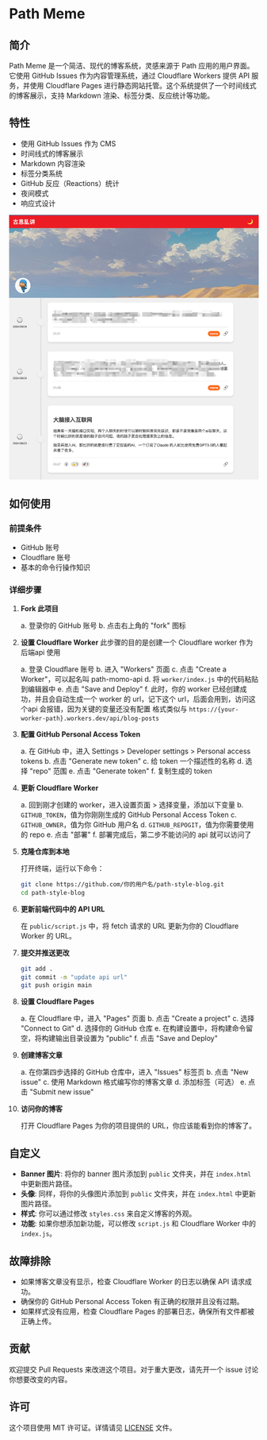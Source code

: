 # Path Meme

## 简介

Path Meme 是一个简洁、现代的博客系统，灵感来源于 Path 应用的用户界面。它使用 GitHub Issues 作为内容管理系统，通过 Cloudflare Workers 提供 API 服务，并使用 Cloudflare Pages 进行静态网站托管。这个系统提供了一个时间线式的博客展示，支持 Markdown 渲染、标签分类、反应统计等功能。

## 特性

- 使用 GitHub Issues 作为 CMS
- 时间线式的博客展示
- Markdown 内容渲染
- 标签分类系统
- GitHub 反应（Reactions）统计
- 夜间模式
- 响应式设计

![alt text](image.png)

## 如何使用

### 前提条件

- GitHub 账号
- Cloudflare 账号
- 基本的命令行操作知识

### 详细步骤

1. **Fork 此项目**

   a. 登录你的 GitHub 账号
   b. 点击右上角的 "fork" 图标


2. **设置 Cloudflare Worker**
    此步骤的目的是创建一个 Cloudflare worker 作为 后端api 使用

   a. 登录 Cloudflare 账号
   b. 进入 "Workers" 页面
   c. 点击 "Create a Worker"，可以起名叫 path-momo-api
   d. 将 `worker/index.js` 中的代码粘贴到编辑器中
   e. 点击 "Save and Deploy"
   f. 此时，你的 worker 已经创建成功，并且会自动生成一个 worker 的 url，记下这个 url，后面会用到，访问这个api 会报错，因为关键的变量还没有配置
   格式类似与 `https://{your-worker-path}.workers.dev/api/blog-posts`

3. **配置 GitHub Personal Access Token**

   a. 在 GitHub 中，进入 Settings > Developer settings > Personal access tokens
   b. 点击 "Generate new token"
   c. 给 token 一个描述性的名称
   d. 选择 "repo" 范围
   e. 点击 "Generate token"
   f. 复制生成的 token

4. **更新 Cloudflare Worker**

   a. 回到刚才创建的 worker，进入设置页面 > 选择变量，添加以下变量
   b. `GITHUB_TOKEN`，值为你刚刚生成的 GitHub Personal Access Token
   c. `GITHUB_OWNER`，值为你 GitHub 用户名
   d. `GITHUB_REPOGIT`，值为你需要使用的 repo
   e. 点击 "部署"
   f. 部署完成后，第二步不能访问的 api 就可以访问了


5. **克隆仓库到本地**

   打开终端，运行以下命令：

   ```bash
   git clone https://github.com/你的用户名/path-style-blog.git
   cd path-style-blog
   ```

6. **更新前端代码中的 API URL**

   在 `public/script.js` 中，将 fetch 请求的 URL 更新为你的 Cloudflare Worker 的 URL。

7. **提交并推送更改**

    ```bash
    git add .
    git commit -m "update api url"
    git push origin main
    ```


8. **设置 Cloudflare Pages**

   a. 在 Cloudflare 中，进入 "Pages" 页面
   b. 点击 "Create a project"
   c. 选择 "Connect to Git"
   d. 选择你的 GitHub 仓库
   e. 在构建设置中，将构建命令留空，将构建输出目录设置为 "public"
   f. 点击 "Save and Deploy"


9. **创建博客文章**

    a. 在你第四步选择的 GitHub 仓库中，进入 "Issues" 标签页
    b. 点击 "New issue"
    c. 使用 Markdown 格式编写你的博客文章
    d. 添加标签（可选）
    e. 点击 "Submit new issue"

10. **访问你的博客**

    打开 Cloudflare Pages 为你的项目提供的 URL，你应该能看到你的博客了。

## 自定义

- **Banner 图片**: 将你的 banner 图片添加到 `public` 文件夹，并在 `index.html` 中更新图片路径。
- **头像**: 同样，将你的头像图片添加到 `public` 文件夹，并在 `index.html` 中更新图片路径。
- **样式**: 你可以通过修改 `styles.css` 来自定义博客的外观。
- **功能**: 如果你想添加新功能，可以修改 `script.js` 和 Cloudflare Worker 中的 `index.js`。

## 故障排除

- 如果博客文章没有显示，检查 Cloudflare Worker 的日志以确保 API 请求成功。
- 确保你的 GitHub Personal Access Token 有正确的权限并且没有过期。
- 如果样式没有应用，检查 Cloudflare Pages 的部署日志，确保所有文件都被正确上传。

## 贡献

欢迎提交 Pull Requests 来改进这个项目。对于重大更改，请先开一个 issue 讨论你想要改变的内容。

## 许可

这个项目使用 MIT 许可证。详情请见 [LICENSE](LICENSE) 文件。